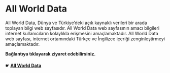 # All World Data

All World Data, Dünya ve Türkiye’deki açık kaynaklı verileri bir arada toplayan bilgi web sayfasıdır. All World Data web sayfasının amacı bilgileri internet kullanıcıların kolaylıkla erişmesini amaçlamaktadır. All World Data web sayfası, internet ortamındaki Türkçe ve İngilizce içeriği zenginleştirmeyi amaçlamaktadır.

**Bağlantıya tıklayarak ziyaret edebilirsiniz.**

#### ☛ [All World Data](https://allworlddata.org)

